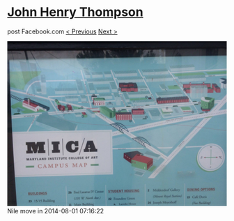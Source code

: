 # [John Henry Thompson](../README.md)
post Facebook.com
[< Previous](2014-08-01-9.md) [Next >](2014-08-01-11.md)

[![](../media/2014-08-01/Nile-move-in-9.jpg)](../README.md)
Nile move in
2014-08-01 07:16:22